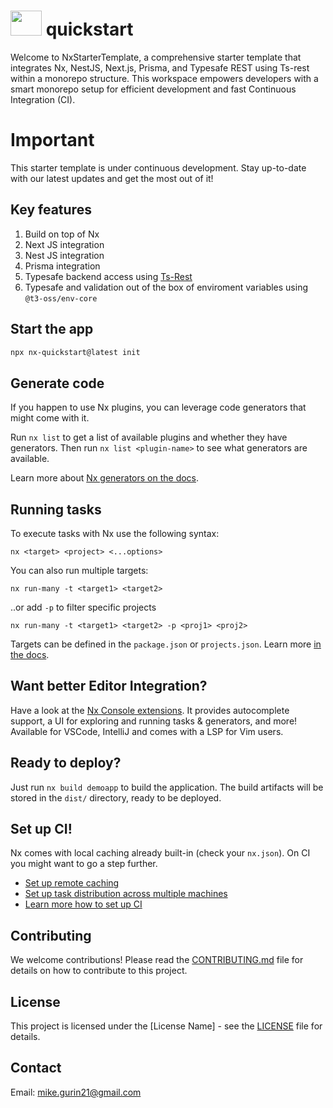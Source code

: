 # <img src="https://raw.githubusercontent.com/nrwl/nx/master/images/nx-logo.png" width="50" height="40" /> quickstart

Welcome to NxStarterTemplate, a comprehensive starter template that integrates Nx, NestJS, Next.js, Prisma, and Typesafe REST using Ts-rest within a monorepo structure. This workspace empowers developers with a smart monorepo setup for efficient development and fast Continuous Integration (CI).

# Important
This starter template is under continuous development. Stay up-to-date with our latest updates and get the most out of it!


## Key features
1. Build on top of Nx
2. Next JS integration
3. Nest JS integration
4. Prisma integration
5. Typesafe backend access using [Ts-Rest](https://ts-rest.com/)
6. Typesafe and validation out of the box of enviroment variables using `@t3-oss/env-core`

## Start the app
```bash
npx nx-quickstart@latest init
```

## Generate code

If you happen to use Nx plugins, you can leverage code generators that might come with it.

Run `nx list` to get a list of available plugins and whether they have generators. Then run `nx list <plugin-name>` to see what generators are available.

Learn more about [Nx generators on the docs](https://nx.dev/plugin-features/use-code-generators).

## Running tasks

To execute tasks with Nx use the following syntax:

```
nx <target> <project> <...options>
```

You can also run multiple targets:

```
nx run-many -t <target1> <target2>
```

..or add `-p` to filter specific projects

```
nx run-many -t <target1> <target2> -p <proj1> <proj2>
```

Targets can be defined in the `package.json` or `projects.json`. Learn more [in the docs](https://nx.dev/core-features/run-tasks).

## Want better Editor Integration?

Have a look at the [Nx Console extensions](https://nx.dev/nx-console). It provides autocomplete support, a UI for exploring and running tasks & generators, and more! Available for VSCode, IntelliJ and comes with a LSP for Vim users.

## Ready to deploy?

Just run `nx build demoapp` to build the application. The build artifacts will be stored in the `dist/` directory, ready to be deployed.

## Set up CI!

Nx comes with local caching already built-in (check your `nx.json`). On CI you might want to go a step further.

- [Set up remote caching](https://nx.dev/core-features/share-your-cache)
- [Set up task distribution across multiple machines](https://nx.dev/nx-cloud/features/distribute-task-execution)
- [Learn more how to set up CI](https://nx.dev/recipes/ci)

## Contributing

We welcome contributions! Please read the [CONTRIBUTING.md](CONTRIBUTING.md) file for details on how to contribute to this project.

## License

This project is licensed under the [License Name] - see the [LICENSE](LICENSE) file for details.

## Contact
Email: [mike.gurin21@gmail.com](mailto:mike.gurin21@gmail.com)

